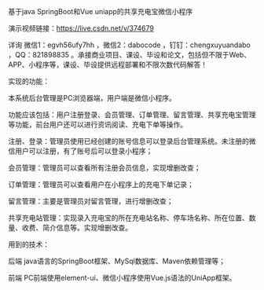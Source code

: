 基于java SpringBoot和Vue uniapp的共享充电宝微信小程序

演示视频链接：https://live.csdn.net/v/374679

详询 微信1：egvh56ufy7hh ，微信2：dabocode ，钉钉：chengxuyuandabo ，QQ：821898835 。承接商业项目、课设、毕设和论文，包括但不限于Web、APP、小程序等，课设、毕设提供远程部署和不限次数代码解答！

实现的功能：

本系统后台管理是PC浏览器端，用户端是微信小程序。

功能应该包括：用户注册登录、会员管理、订单管理、留言管理、共享充电宝管理等功能，前台用户还可以进行资讯阅读、充电下单等操作。

注册、登录：管理员使用已经创建的账号信息可以登录后台管理系统。未注册的微信用户可以注册，有了账号后可以登录小程序；

会员管理：管理员可以查看所有注册会员信息，实现增删改查；

订单管理：管理员可以查看用户在小程序上的充电下单记录；

留言管理：主要是管理员对留言管理，进行增删改查；

共享充电站管理：实现录入充电宝的所在充电站名称、停车场名称、所在位置、数量、收费、简介信息等。实现增删改查。

用到的技术：

后端 java语言的SpringBoot框架、MySql数据库、Maven依赖管理等；

前端 PC前端使用element-ui、微信小程序使用Vue.js语法的UniApp框架。
